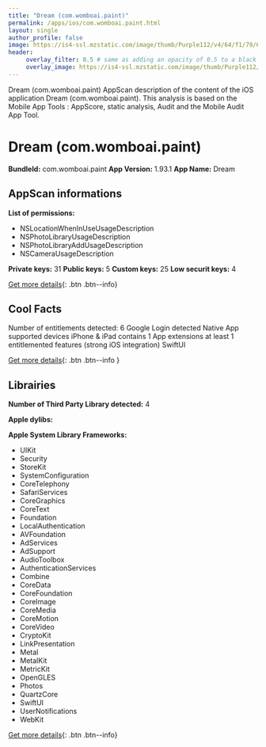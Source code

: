 ```yaml
---
title: "Dream (com.womboai.paint)"
permalink: /apps/ios/com.womboai.paint.html
layout: single
author_profile: false
image: https://is4-ssl.mzstatic.com/image/thumb/Purple112/v4/64/f1/79/64f1798e-a234-ddb1-0288-23205c10a551/AppIcon-1x_U007emarketing-0-10-0-85-220.png/512x512bb.jpg
header: 
     overlay_filter: 0.5 # same as adding an opacity of 0.5 to a black background
     overlay_image: https://is4-ssl.mzstatic.com/image/thumb/Purple112/v4/64/f1/79/64f1798e-a234-ddb1-0288-23205c10a551/AppIcon-1x_U007emarketing-0-10-0-85-220.png/512x512bb.jpg
---
```

Dream (com.womboai.paint) AppScan description of the content of the iOS application Dream (com.womboai.paint). This analysis is based on the Mobile App Tools : AppScore, static analysis, Audit and the Mobile Audit App Tool.

# Dream (com.womboai.paint)

**BundleId:** com.womboai.paint
**App Version:** 1.93.1
**App Name:** Dream


## AppScan informations 

**List of permissions:** 
- NSLocationWhenInUseUsageDescription
- NSPhotoLibraryUsageDescription
- NSPhotoLibraryAddUsageDescription
- NSCameraUsageDescription
  
  
**Private keys:** 31
**Public keys:** 5
**Custom keys:** 25
**Low securit keys:** 4
  
[Get more details](/pricing.html){: .btn .btn--info}

## Cool Facts

Number of entitlements detected: 6
Google Login detected
Native App
supported devices iPhone & iPad
contains 1 App extensions
at least 1 entitlemented features (strong iOS integration)
SwiftUI
  
[Get more details](/pricing.html){: .btn .btn--info }

## Librairies 
**Number of Third Party Library detected:** 4


**Apple dylibs:**


**Apple System Library Frameworks:**
- UIKit
- Security
- StoreKit
- SystemConfiguration
- CoreTelephony
- SafariServices
- CoreGraphics
- CoreText
- Foundation
- LocalAuthentication
- AVFoundation
- AdServices
- AdSupport
- AudioToolbox
- AuthenticationServices
- Combine
- CoreData
- CoreFoundation
- CoreImage
- CoreMedia
- CoreMotion
- CoreVideo
- CryptoKit
- LinkPresentation
- Metal
- MetalKit
- MetricKit
- OpenGLES
- Photos
- QuartzCore
- SwiftUI
- UserNotifications
- WebKit


  
[Get more details](/pricing.html){: .btn .btn--info}

